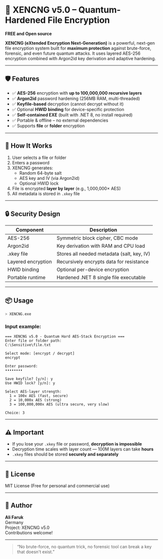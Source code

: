 # 🔐 XENCNG v5.0 – Quantum-Hardened File Encryption
**FREE and Open source**

**XENCNG (eXtended Encryption Next-Generation)** is a powerful, next-gen file encryption system built for **maximum protection** against brute-force, forensic, and even future quantum attacks. It uses layered AES-256 encryption combined with Argon2id key derivation and adaptive hardening.

---

## 🛡 Features

- ✅ **AES-256** encryption with **up to 100,000,000 recursive layers**
- ✅ **Argon2id** password hardening (256MB RAM, multi-threaded)
- ✅ **Keyfile-based** decryption (cannot decrypt without it)
- ✅ Optional **HWID binding** for device-specific protection
- ✅ **Self-contained EXE** (built with .NET 8, no install required)
- ✅ Portable & offline – no external dependencies
- ✅ Supports **file** or **folder** encryption

---

## 🚀 How It Works

1. User selects a file or folder
2. Enters a password
3. XENCNG generates:
   - Random 64-byte salt
   - AES key and IV (via Argon2id)
   - Optional HWID lock
4. File is encrypted **layer by layer** (e.g., 1,000,000× AES)
5. All metadata is stored in `.xkey` file

---

## 🔒 Security Design

| Component            | Description                                   |
|---------------------|-----------------------------------------------|
| AES-256             | Symmetric block cipher, CBC mode              |
| Argon2id            | Key derivation with RAM and CPU load          |
| .xkey file          | Stores all needed metadata (salt, key, IV)    |
| Layered encryption  | Recursively encrypts data for resistance      |
| HWID binding        | Optional per-device encryption                |
| Portable runtime    | Hardened .NET 8 single file executable        |

---

## 📦 Usage

```bash
> XENCNG.exe
```

### Input example:

```
=== XENCNG v5.0 - Quantum Hard AES-Stack Encryption ===
Enter file or folder path:
C:\Sensitive\file.txt

Select mode: [encrypt / decrypt]
encrypt

Enter password:
••••••••

Save keyfile? [y/n]: y
Use HWID lock? [y/n]: y

Select AES-layer strength:
  1 = 100x AES (fast, secure)
  2 = 10,000x AES (strong)
  3 = 100,000,000x AES (ultra secure, very slow)

Choice: 3
```

---

## ⚠ Important

- If you lose your `.xkey` file or password, **decryption is impossible**
- Decryption time scales with layer count — 100M layers can take **hours**
- `.xkey` files should be stored **securely and separately**

---

## 📄 License

MIT License (Free for personal and commercial use)

---

## 🧠 Author

**Ali Faruk**  
Germany  
Project: XENCNG v5.0  
Contributions welcome!

---

> “No brute-force, no quantum trick, no forensic tool can break a key that doesn't exist.”
